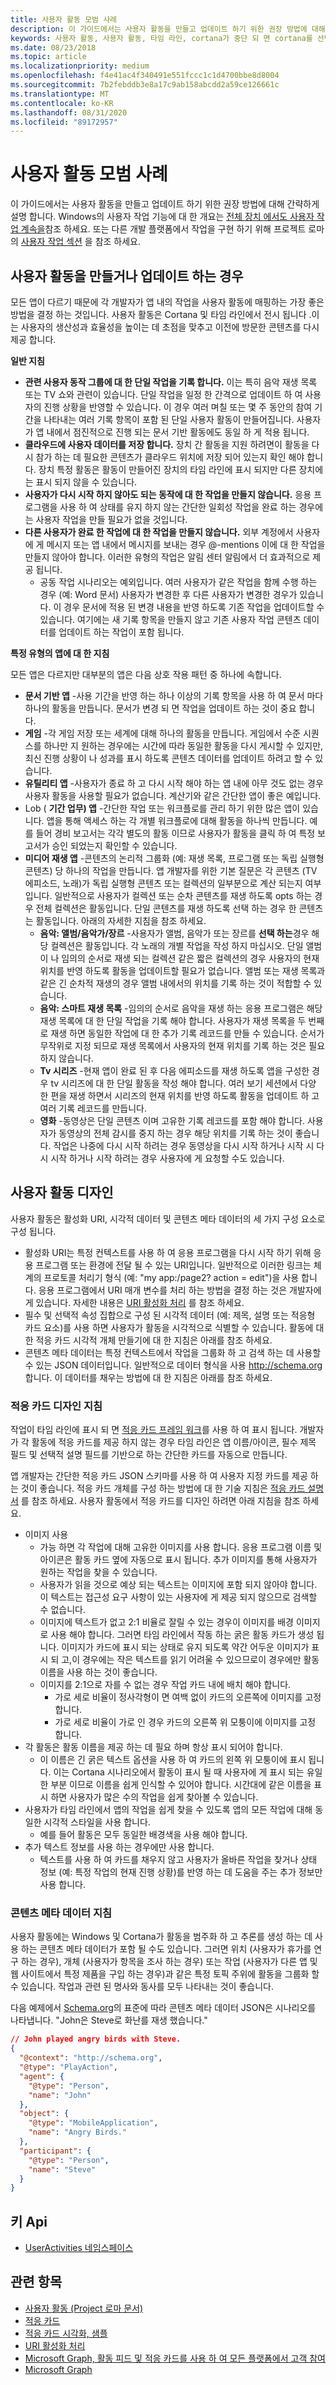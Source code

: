 ```yaml
---
title: 사용자 활동 모범 사례
description: 이 가이드에서는 사용자 활동을 만들고 업데이트 하기 위한 권장 방법에 대해 간략하게 설명 합니다.
keywords: 사용자 활동, 사용자 활동, 타임 라인, cortana가 중단 되 면 cortana를 선택 하 고, 프로젝트 로마를 선택 합니다.
ms.date: 08/23/2018
ms.topic: article
ms.localizationpriority: medium
ms.openlocfilehash: f4e41ac4f340491e551fccc1c1d4700bbe8d8004
ms.sourcegitcommit: 7b2febddb3e8a17c9ab158abcdd2a59ce126661c
ms.translationtype: MT
ms.contentlocale: ko-KR
ms.lasthandoff: 08/31/2020
ms.locfileid: "89172957"
---
```

# <a name="user-activities-best-practices"></a>사용자 활동 모범 사례

이 가이드에서는 사용자 활동을 만들고 업데이트 하기 위한 권장 방법에 대해 간략하게 설명 합니다. Windows의 사용자 작업 기능에 대 한 개요는 [전체 장치 에서도 사용자 작업 계속을](./useractivities.md)참조 하세요. 또는 다른 개발 플랫폼에서 작업을 구현 하기 위해 프로젝트 로마의 [사용자 작업 섹션](/windows/project-rome/user-activities/) 을 참조 하세요.

## <a name="when-to-create-or-update-user-activities"></a>사용자 활동을 만들거나 업데이트 하는 경우

모든 앱이 다르기 때문에 각 개발자가 앱 내의 작업을 사용자 활동에 매핑하는 가장 좋은 방법을 결정 하는 것입니다. 사용자 활동은 Cortana 및 타임 라인에서 전시 됩니다 .이는 사용자의 생산성과 효율성을 높이는 데 초점을 맞추고 이전에 방문한 콘텐츠를 다시 제공 합니다.

**일반 지침**

* **관련 사용자 동작 그룹에 대 한 단일 작업을 기록 합니다.** 이는 특히 음악 재생 목록 또는 TV 쇼와 관련이 있습니다. 단일 작업을 일정 한 간격으로 업데이트 하 여 사용자의 진행 상황을 반영할 수 있습니다. 이 경우 여러 며칠 또는 몇 주 동안의 참여 기간을 나타내는 여러 기록 항목이 포함 된 단일 사용자 활동이 만들어집니다. 사용자가 앱 내에서 점진적으로 진행 되는 문서 기반 활동에도 동일 하 게 적용 됩니다.
* **클라우드에 사용자 데이터를 저장 합니다.** 장치 간 활동을 지원 하려면이 활동을 다시 참가 하는 데 필요한 콘텐츠가 클라우드 위치에 저장 되어 있는지 확인 해야 합니다. 장치 특정 활동은 활동이 만들어진 장치의 타임 라인에 표시 되지만 다른 장치에는 표시 되지 않을 수 있습니다.
* **사용자가 다시 시작 하지 않아도 되는 동작에 대 한 작업을 만들지 않습니다.** 응용 프로그램을 사용 하 여 상태를 유지 하지 않는 간단한 일회성 작업을 완료 하는 경우에는 사용자 작업을 만들 필요가 없을 것입니다.
* **다른 사용자가 완료 한 작업에 대 한 작업을 만들지 않습니다.** 외부 계정에서 사용자에 게 메시지 또는 앱 내에서 메시지를 보내는 경우 @-mentions 이에 대 한 작업을 만들지 않아야 합니다. 이러한 유형의 작업은 알림 센터 알림에서 더 효과적으로 제공 됩니다.
  * 공동 작업 시나리오는 예외입니다. 여러 사용자가 같은 작업을 함께 수행 하는 경우 (예: Word 문서) 사용자가 변경한 후 다른 사용자가 변경한 경우가 있습니다. 이 경우 문서에 적용 된 변경 내용을 반영 하도록 기존 작업을 업데이트할 수 있습니다. 여기에는 새 기록 항목을 만들지 않고 기존 사용자 작업 콘텐츠 데이터를 업데이트 하는 작업이 포함 됩니다.

**특정 유형의 앱에 대 한 지침**

모든 앱은 다르지만 대부분의 앱은 다음 상호 작용 패턴 중 하나에 속합니다.
* **문서 기반 앱** -사용 기간을 반영 하는 하나 이상의 기록 항목을 사용 하 여 문서 마다 하나의 활동을 만듭니다. 문서가 변경 되 면 작업을 업데이트 하는 것이 중요 합니다.
* **게임** -각 게임 저장 또는 세계에 대해 하나의 활동을 만듭니다. 게임에서 수준 시퀀스를 하나만 지 원하는 경우에는 시간에 따라 동일한 활동을 다시 게시할 수 있지만, 최신 진행 상황이 나 성과를 표시 하도록 콘텐츠 데이터를 업데이트 하려고 할 수 있습니다.
* **유틸리티 앱** -사용자가 종료 하 고 다시 시작 해야 하는 앱 내에 아무 것도 없는 경우 사용자 활동을 사용할 필요가 없습니다. 계산기와 같은 간단한 앱이 좋은 예입니다.
* Lob ( **기간 업무) 앱** -간단한 작업 또는 워크플로를 관리 하기 위한 많은 앱이 있습니다. 앱을 통해 액세스 하는 각 개별 워크플로에 대해 활동을 하나씩 만듭니다. 예를 들어 경비 보고서는 각각 별도의 활동 이므로 사용자가 활동을 클릭 하 여 특정 보고서가 승인 되었는지 확인할 수 있습니다.
* **미디어 재생 앱** -콘텐츠의 논리적 그룹화 (예: 재생 목록, 프로그램 또는 독립 실행형 콘텐츠) 당 하나의 작업을 만듭니다. 앱 개발자를 위한 기본 질문은 각 콘텐츠 (TV 에피소드, 노래)가 독립 실행형 콘텐츠 또는 컬렉션의 일부분으로 계산 되는지 여부입니다. 일반적으로 사용자가 컬렉션 또는 순차 콘텐츠를 재생 하도록 opts 하는 경우 전체 컬렉션은 활동입니다. 단일 콘텐츠를 재생 하도록 선택 하는 경우 한 콘텐츠는 활동입니다. 아래의 자세한 지침을 참조 하세요.
  * **음악: 앨범/음악가/장르** -사용자가 앨범, 음악가 또는 장르를 **선택 하는**경우 해당 컬렉션은 활동입니다. 각 노래의 개별 작업을 작성 하지 마십시오. 단일 앨범이 나 임의의 순서로 재생 되는 컬렉션 같은 짧은 컬렉션의 경우 사용자의 현재 위치를 반영 하도록 활동을 업데이트할 필요가 없습니다. 앨범 또는 재생 목록과 같은 긴 순차적 재생의 경우 앨범 내에서의 위치를 기록 하는 것이 적합할 수 있습니다.
  * **음악: 스마트 재생 목록** -임의의 순서로 음악을 재생 하는 응용 프로그램은 해당 재생 목록에 대 한 단일 작업을 기록 해야 합니다. 사용자가 재생 목록을 두 번째로 재생 하면 동일한 작업에 대 한 추가 기록 레코드를 만들 수 있습니다. 순서가 무작위로 지정 되므로 재생 목록에서 사용자의 현재 위치를 기록 하는 것은 필요 하지 않습니다.
  * **Tv 시리즈** -현재 앱이 완료 된 후 다음 에피소드를 재생 하도록 앱을 구성한 경우 tv 시리즈에 대 한 단일 활동을 작성 해야 합니다. 여러 보기 세션에서 다양 한 편을 재생 하면서 시리즈의 현재 위치를 반영 하도록 활동을 업데이트 하 고 여러 기록 레코드를 만듭니다.
  * **영화** -동영상은 단일 콘텐츠 이며 고유한 기록 레코드를 포함 해야 합니다. 사용자가 동영상의 전체 감시를 중지 하는 경우 해당 위치를 기록 하는 것이 좋습니다. 작업은 나중에 다시 시작 하려는 경우 동영상을 다시 시작 하거나 시작 시 다시 시작 하거나 시작 하려는 경우 사용자에 게 요청할 수도 있습니다.

## <a name="user-activity-design"></a>사용자 활동 디자인

사용자 활동은 활성화 URI, 시각적 데이터 및 콘텐츠 메타 데이터의 세 가지 구성 요소로 구성 됩니다.
* 활성화 URI는 특정 컨텍스트를 사용 하 여 응용 프로그램을 다시 시작 하기 위해 응용 프로그램 또는 환경에 전달 될 수 있는 URI입니다. 일반적으로 이러한 링크는 체계의 프로토콜 처리기 형식 (예: "my app:/page2? action = edit")을 사용 합니다. 응용 프로그램에서 URI 매개 변수를 처리 하는 방법을 결정 하는 것은 개발자에 게 있습니다. 자세한 내용은 [URI 활성화 처리](./handle-uri-activation.md) 를 참조 하세요.
* 필수 및 선택적 속성 집합으로 구성 된 시각적 데이터 (예: 제목, 설명 또는 적응형 카드 요소)를 사용 하면 사용자가 활동을 시각적으로 식별할 수 있습니다. 활동에 대 한 적응 카드 시각적 개체 만들기에 대 한 지침은 아래를 참조 하세요.
* 콘텐츠 메타 데이터는 특정 컨텍스트에서 작업을 그룹화 하 고 검색 하는 데 사용할 수 있는 JSON 데이터입니다. 일반적으로 데이터 형식을 사용 http://schema.org 합니다. 이 데이터를 채우는 방법에 대 한 지침은 아래를 참조 하세요.

### <a name="adaptive-card-design-guidelines"></a>적응 카드 디자인 지침

작업이 타임 라인에 표시 되 면 [적응 카드 프레임 워크](/adaptive-cards/)를 사용 하 여 표시 됩니다. 개발자가 각 활동에 적응 카드를 제공 하지 않는 경우 타임 라인은 앱 이름/아이콘, 필수 제목 필드 및 선택적 설명 필드를 기반으로 하는 간단한 카드를 자동으로 만듭니다. 

앱 개발자는 간단한 적응 카드 JSON 스키마를 사용 하 여 사용자 지정 카드를 제공 하는 것이 좋습니다. 적응 카드 개체를 구성 하는 방법에 대 한 기술 지침은 [적응 카드 설명서](/adaptive-cards/authoring-cards/getting-started) 를 참조 하세요. 사용자 활동에서 적응 카드를 디자인 하려면 아래 지침을 참조 하세요.
* 이미지 사용
  * 가능 하면 각 작업에 대해 고유한 이미지를 사용 합니다. 응용 프로그램 이름 및 아이콘은 활동 카드 옆에 자동으로 표시 됩니다. 추가 이미지를 통해 사용자가 원하는 작업을 찾을 수 있습니다.
  * 사용자가 읽을 것으로 예상 되는 텍스트는 이미지에 포함 되지 않아야 합니다. 이 텍스트는 접근성 요구 사항이 있는 사용자에 게 제공 되지 않으므로 검색할 수 없습니다.
  * 이미지에 텍스트가 없고 2:1 비율로 잘릴 수 있는 경우이 이미지를 배경 이미지로 사용 해야 합니다. 그러면 타임 라인에서 작동 하는 굵은 활동 카드가 생성 됩니다. 이미지가 카드에 표시 되는 상태로 유지 되도록 약간 어두운 이미지가 표시 되 고,이 경우에는 작은 텍스트를 읽기 어려울 수 있으므로이 경우에만 활동 이름을 사용 하는 것이 좋습니다.
  * 이미지를 2:1으로 자를 수 없는 경우 작업 카드 내에 배치 해야 합니다.  
    * 가로 세로 비율이 정사각형이 면 여백 없이 카드의 오른쪽에 이미지를 고정 합니다.
    * 가로 세로 비율이 가로 인 경우 카드의 오른쪽 위 모퉁이에 이미지를 고정 합니다.
* 각 활동은 활동 이름을 제공 하는 데 필요 하며 항상 표시 되어야 합니다.
  * 이 이름은 긴 굵은 텍스트 옵션을 사용 하 여 카드의 왼쪽 위 모퉁이에 표시 됩니다. 이는 Cortana 시나리오에서 활동이 표시 될 때 사용자에 게 표시 되는 유일한 부분 이므로 이름을 쉽게 인식할 수 있어야 합니다. 시간대에 같은 이름을 표시 하면 사용자가 많은 수의 작업을 쉽게 찾아볼 수 있습니다.
* 사용자가 타임 라인에서 앱의 작업을 쉽게 찾을 수 있도록 앱의 모든 작업에 대해 동일한 시각적 스타일을 사용 합니다.
  * 예를 들어 활동은 모두 동일한 배경색을 사용 해야 합니다.
* 추가 텍스트 정보를 사용 하는 경우에만 사용 합니다. 
  * 텍스트를 사용 하 여 카드를 채우지 않고 사용자가 올바른 작업을 찾거나 상태 정보 (예: 특정 작업의 현재 진행 상황)를 반영 하는 데 도움을 주는 추가 정보만 사용 합니다.

### <a name="content-metadata-guidelines"></a>콘텐츠 메타 데이터 지침

사용자 활동에는 Windows 및 Cortana가 활동을 범주화 하 고 추론를 생성 하는 데 사용 하는 콘텐츠 메타 데이터가 포함 될 수도 있습니다. 그러면 위치 (사용자가 휴가를 연구 하는 경우), 개체 (사용자가 항목을 조사 하는 경우) 또는 작업 (사용자가 다른 앱 및 웹 사이트에서 특정 제품을 구입 하는 경우)과 같은 특정 토픽 주위에 활동을 그룹화 할 수 있습니다. 작업과 관련 된 명사와 동사를 모두 나타내는 것이 좋습니다. 

다음 예제에서 [Schema.org](https://schema.org/)의 표준에 따라 콘텐츠 메타 데이터 JSON은 시나리오를 나타냅니다. "John은 Steve로 화난를 재생 했습니다."

```json
// John played angry birds with Steve.
{
  "@context": "http://schema.org",
  "@type": "PlayAction",
  "agent": {
    "@type": "Person",
    "name": "John"
  },
  "object": {
    "@type": "MobileApplication",
    "name": "Angry Birds."
  },
  "participant": {
    "@type": "Person",
    "name": "Steve"
  }
}
```

## <a name="key-apis"></a>키 Api

* [UserActivities 네임스페이스](/uwp/api/windows.applicationmodel.useractivities)

## <a name="related-topics"></a>관련 항목

* [사용자 활동 (Project 로마 문서)](/windows/project-rome/user-activities/)
* [적응 카드](/adaptive-cards/)
* [적응 카드 시각화, 샘플](https://adaptivecards.io/)
* [URI 활성화 처리](./handle-uri-activation.md)
* [Microsoft Graph, 활동 피드 및 적응 카드를 사용 하 여 모든 플랫폼에서 고객 참여](https://channel9.msdn.com/Events/Connect/2017/B111)
* [Microsoft Graph](https://developer.microsoft.com/graph)